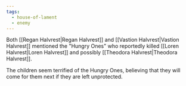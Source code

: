 ```yaml
---
tags:
  - house-of-lament
  - enemy
---
```



Both [[Regan Halvrest|Regan Halvrest]] and [[Vastion Halvrest|Vastion Halvrest]] mentioned the "Hungry Ones" who reportedly killed [[Loren Halvrest|Loren Halvrest]] and possibly [[Theodora Halvrest|Theodora Halvrest]].

The children seem terrified of the Hungry Ones, believing that they will come for them next if they are left unprotected.